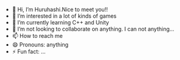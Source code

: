 - 👋 Hi, I’m Huruhashi.Nice to meet you!!
- 👀 I’m interested in a lot of kinds of games
- 🌱 I’m currently learning C++ and Unity
- 💞️ I’m not looking to collaborate on anything. I can not anything...
- 📫 How to reach me
- 😄 Pronouns: anything
- ⚡ Fun fact: ...

<!---
Huruhashi88/Huruhashi88 is a ✨ special ✨ repository because its `README.md` (this file) appears on your GitHub profile.
You can click the Preview link to take a look at your changes.
--->
